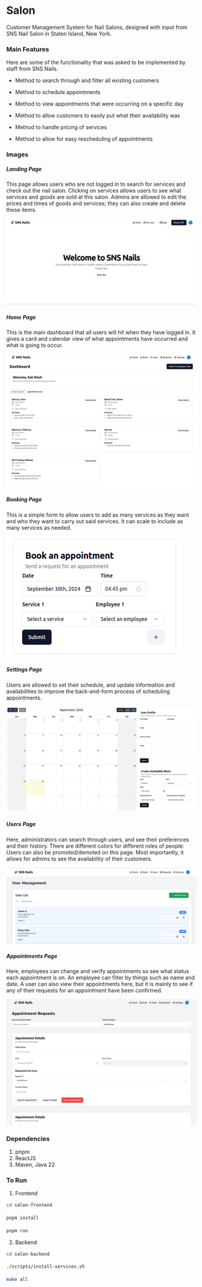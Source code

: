 # Salon

Customer Management System for Nail Salons, designed with input from SNS Nail Salon in Staten Island, New York.

### Main Features

Here are some of the functionality that was asked to be implemented by staff from SNS Nails.

* Method to search through and filter all existing customers

* Method to schedule appointments

* Method to view appointments that were occurring on a specific day

* Method to allow customers to easily put what their availability was

* Method to handle pricing of services

* Method to allow for easy rescheduling of appointments

### Images

##### Landing Page

This page allows users who are not logged in to search for services and check out the nail salon. Clicking on services allows users to see what services and goods are sold at this salon. Admins are allowed to edit the prices and times of goods and services; they can also create and delete these items.

![Alt text](images/landing.png "Landing Page")

##### Home Page

This is the main dashboard that all users will hit when they have logged in. It gives a card and calendar view of what appointments have occurred and what is going to occur.

![Alt text](images/home.png "Home Page")

##### Booking Page

This is a simple form to allow users to add as many services as they want and who they want to carry out said services. It can scale to include as many services as needed.

![Alt text](images/book.png "Booking Page")

##### Settings Page

Users are allowed to set their schedule, and update information and availabilities to improve the back-and-form process of scheduling appointments.

![Alt text](images/settings.png "Settings Page")

##### Users Page

Here, administrators can search through users, and see their preferences and their history. There are different colors for different roles of people: Users can also be promoted/demoted on this page. Most importantly, it allows for admins to see the availability of their customers.

![Alt text](images/users.png "Users Page")

##### Appointments Page

Here, employees can change and verify appointments so see what status each appointment is on. An employee can filter by things such as name and date. A user can also view their appointments here, but it is mainly to see if any of their requests for an appointment have been confirmed.

![Alt text](images/appointments.png "Appointments Page")


### Dependencies

1. pnpm
2. ReactJS
3. Maven, Java 22

### To Run

1. Frontend

```bash
cd salon-frontend

pnpm install

pnpm run
```

2. Backend

```bash
cd salon-backend

./scripts/install-services.sh

make all
```
